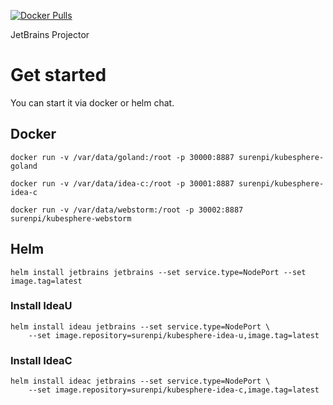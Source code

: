 [![Docker Pulls](https://img.shields.io/docker/pulls/surenpi/kubesphere-goland.svg)](https://hub.docker.com/r/surenpi/kubesphere-goland/tags)

JetBrains Projector

# Get started

You can start it via docker or helm chat.

## Docker

`docker run -v /var/data/goland:/root -p 30000:8887 surenpi/kubesphere-goland`

`docker run -v /var/data/idea-c:/root -p 30001:8887 surenpi/kubesphere-idea-c`

`docker run -v /var/data/webstorm:/root -p 30002:8887 surenpi/kubesphere-webstorm`

## Helm

`helm install jetbrains jetbrains --set service.type=NodePort --set image.tag=latest`

### Install IdeaU

```
helm install ideau jetbrains --set service.type=NodePort \
    --set image.repository=surenpi/kubesphere-idea-u,image.tag=latest
```

### Install IdeaC

```
helm install ideac jetbrains --set service.type=NodePort \
    --set image.repository=surenpi/kubesphere-idea-c,image.tag=latest
```
